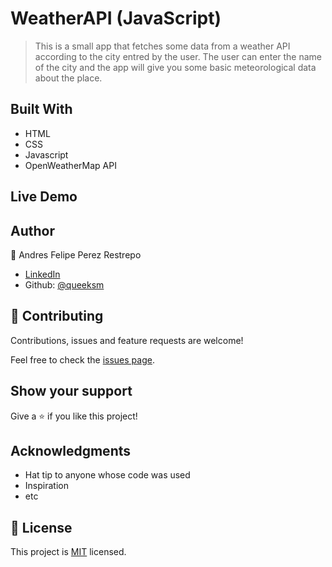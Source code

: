 # WeatherAPI (JavaScript)

> This is a small app that fetches some data from a weather API according to the city entred by the user.
> The user can enter the name of the city and the app will give you some basic meteorological data about the place.

## Built With

- HTML
- CSS
- Javascript
- OpenWeatherMap API

## Live Demo
  

## Author

👤 Andres Felipe Perez Restrepo

- [LinkedIn](https://www.linkedin.com/in/andres-felipe-perez-restrepo/)
-  Github: [@queeksm](https://github.com/queeksm)


## 🤝 Contributing

Contributions, issues and feature requests are welcome!

Feel free to check the [issues page](issues/).

## Show your support

Give a ⭐️ if you like this project!

## Acknowledgments

- Hat tip to anyone whose code was used
- Inspiration
- etc

## 📝 License

This project is [MIT](lic.url) licensed.



